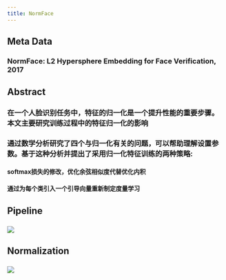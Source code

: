 ```yaml
---
title: NormFace
---
```


## Meta Data
### NormFace: L2 Hypersphere Embedding for Face Verification, 2017
## Abstract
### 在一个人脸识别任务中，特征的归一化是一个提升性能的重要步骤。本文主要研究训练过程中的特征归一化的影响
### 通过数学分析研究了四个与归一化有关的问题，可以帮助理解设置参数。基于这种分析并提出了采用归一化特征训练的两种策略:
#### softmax损失的修改，优化余弦相似度代替优化内积
#### 通过为每个类引入一个引导向量重新制定度量学习
## Pipeline
### ![](https://firebasestorage.googleapis.com/v0/b/firescript-577a2.appspot.com/o/imgs%2Fapp%2FSLAM%2FrkSKf8gepa.png?alt=media&token=fa37c4ae-7e28-440c-adfa-a07deb200558)
## Normalization
### ![](https://firebasestorage.googleapis.com/v0/b/firescript-577a2.appspot.com/o/imgs%2Fapp%2FSLAM%2FCp7FQXFUoy.png?alt=media&token=675156b6-7526-444b-a1e4-8d0fe0c8943c)
##
